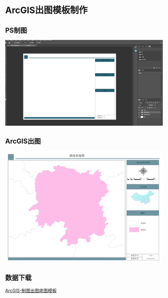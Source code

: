 # ArcGIS出图模板制作

## PS制图

![image-20230730134007696](ArcGIS出图模板制作.assets/image-20230730134007696.png)

## ArcGIS出图

![ArcGIS-制图出图示例](ArcGIS出图模板制作.assets/ArcGIS-制图出图示例.jpg)

## 数据下载
<a href="../media/ArcGIS-制图出图底图模板.zip" download='ArcGIS-制图出图底图模板.zip'>ArcGIS-制图出图底图模板</a>

